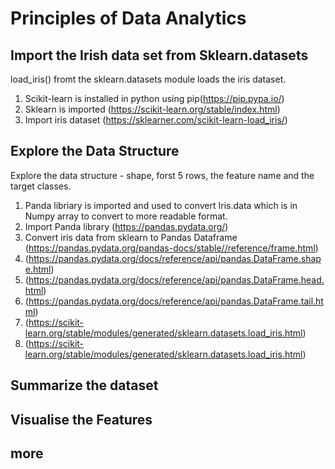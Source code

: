 # Principles of Data Analytics

## Import the Irish data set from Sklearn.datasets
load_iris() fromt the sklearn.datasets module loads the iris dataset.
1. Scikit-learn is installed in python using pip(https://pip.pypa.io/)
2. Sklearn is imported (https://scikit-learn.org/stable/index.html)
3. Import iris dataset (https://sklearner.com/scikit-learn-load_iris/)

## Explore the Data Structure

Explore the data structure - shape, forst 5 rows, the feature name and the target classes.
1. Panda libriary is imported and used to convert Iris.data  which is in Numpy array to convert to more readable format.
2. Import Panda library (https://pandas.pydata.org/)
3. Convert iris data from sklearn to Pandas Dataframe (https://pandas.pydata.org/pandas-docs/stable//reference/frame.html)
4. (https://pandas.pydata.org/docs/reference/api/pandas.DataFrame.shape.html)
5. (https://pandas.pydata.org/docs/reference/api/pandas.DataFrame.head.html)
6. (https://pandas.pydata.org/docs/reference/api/pandas.DataFrame.tail.html)
7. (https://scikit-learn.org/stable/modules/generated/sklearn.datasets.load_iris.html)
8. (https://scikit-learn.org/stable/modules/generated/sklearn.datasets.load_iris.html)

## Summarize the dataset

## Visualise the Features

## more 